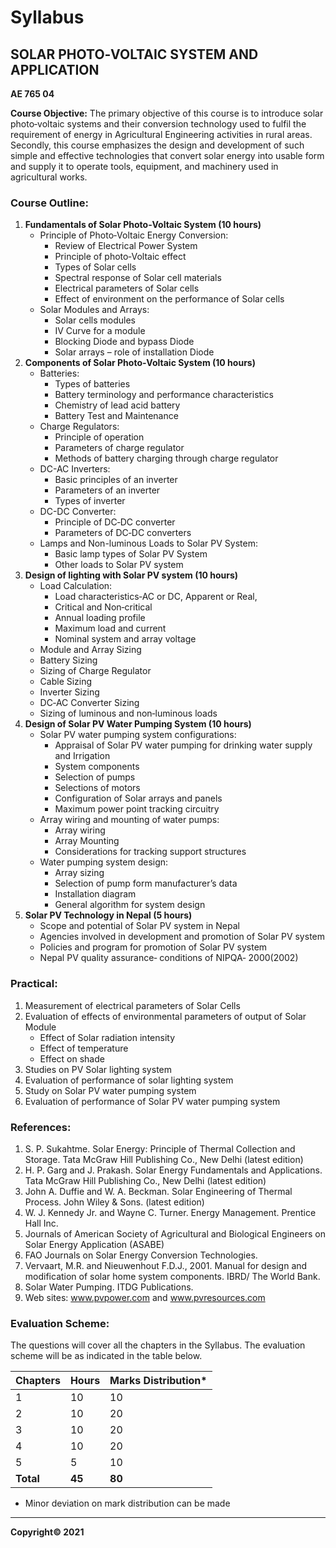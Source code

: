 # Syllabus

## **SOLAR PHOTO‐VOLTAIC SYSTEM AND APPLICATION**
**AE 765 04**

**Course Objective:**
The primary objective of this course is to introduce solar photo‐voltaic systems and their conversion technology used to fulfil the requirement of energy in Agricultural Engineering activities in rural areas. Secondly, this course emphasizes the design and development of such simple and effective technologies that convert solar energy into usable form and supply it to operate tools, equipment, and machinery used in agricultural works.

### **Course Outline:**

1. **Fundamentals of Solar Photo‐Voltaic System (10 hours)**
    * Principle of Photo‐Voltaic Energy Conversion:
        * Review of Electrical Power System
        * Principle of photo‐Voltaic effect
        * Types of Solar cells
        * Spectral response of Solar cell materials
        * Electrical parameters of Solar cells
        * Effect of environment on the performance of Solar cells
    * Solar Modules and Arrays:
        * Solar cells modules
        * IV Curve for a module
        * Blocking Diode and bypass Diode
        * Solar arrays – role of installation Diode
2. **Components of Solar Photo‐Voltaic System (10 hours)**
    * Batteries:
        * Types of batteries
        * Battery terminology and performance characteristics
        * Chemistry of lead acid battery
        * Battery Test and Maintenance
    * Charge Regulators:
        * Principle of operation
        * Parameters of charge regulator
        * Methods of battery charging through charge regulator
    * DC-AC Inverters:
        * Basic principles of an inverter
        * Parameters of an inverter
        * Types of inverter
    * DC-DC Converter:
        * Principle of DC‐DC converter
        * Parameters of DC‐DC converters
    * Lamps and Non-luminous Loads to Solar PV System:
        * Basic lamp types of Solar PV System
        * Other loads to Solar PV system
3. **Design of lighting with Solar PV system (10 hours)**
    * Load Calculation:
        * Load characteristics‐AC or DC, Apparent or Real,
        * Critical and Non‐critical
        * Annual loading profile
        * Maximum load and current
        * Nominal system and array voltage
    * Module and Array Sizing
    * Battery Sizing
    * Sizing of Charge Regulator
    * Cable Sizing
    * Inverter Sizing
    * DC‐AC Converter Sizing
    * Sizing of luminous and non‐luminous loads
4. **Design of Solar PV Water Pumping System (10 hours)**
    * Solar PV water pumping system configurations:
        * Appraisal of Solar PV water pumping for drinking water supply and Irrigation
        * System components
        * Selection of pumps
        * Selections of motors
        * Configuration of Solar arrays and panels
        * Maximum power point tracking circuitry
    * Array wiring and mounting of water pumps:
        * Array wiring
        * Array Mounting
        * Considerations for tracking support structures
    * Water pumping system design:
        * Array sizing
        * Selection of pump form manufacturer’s data
        * Installation diagram
        * General algorithm for system design
5. **Solar PV Technology in Nepal (5 hours)**
    * Scope and potential of Solar PV system in Nepal
    * Agencies involved in development and promotion of Solar PV system
    * Policies and program for promotion of Solar PV system
    * Nepal PV quality assurance‐ conditions of NIPQA‐ 2000(2002)

### **Practical:**

1. Measurement of electrical parameters of Solar Cells
2. Evaluation of effects of environmental parameters of output of Solar Module
    * Effect of Solar radiation intensity
    * Effect of temperature
    * Effect on shade
3. Studies on PV Solar lighting system
4. Evaluation of performance of solar lighting system
5. Study on Solar PV water pumping system
6. Evaluation of performance of Solar PV water pumping system

### **References:**

1. S. P. Sukahtme. Solar Energy: Principle of Thermal Collection and Storage. Tata McGraw Hill Publishing Co., New Delhi (latest edition)
2. H. P. Garg and J. Prakash. Solar Energy Fundamentals and Applications. Tata McGraw Hill Publishing Co., New Delhi (latest edition)
3. John A. Duffie and W. A. Beckman. Solar Engineering of Thermal Process. John Wiley & Sons. (latest edition)
4. W. J. Kennedy Jr. and Wayne C. Turner. Energy Management. Prentice Hall Inc.
5. Journals of American Society of Agricultural and Biological Engineers on Solar Energy Application (ASABE)
6. FAO Journals on Solar Energy Conversion Technologies.
7. Vervaart, M.R. and Nieuwenhout F.D.J., 2001. Manual for design and modification of solar home system components. IBRD/ The World Bank.
8. Solar Water Pumping. ITDG Publications.
9. Web sites: www.pvpower.com and www.pvresources.com

### **Evaluation Scheme:**

The questions will cover all the chapters in the Syllabus. The evaluation scheme will be as indicated in the table below.

| Chapters | Hours | Marks Distribution* |
|---|---|---|
| 1 | 10 | 10 |
| 2 | 10 | 20 |
| 3 | 10 | 20 |
| 4 | 10 | 20 |
| 5 | 5 | 10 |
| **Total** | **45** | **80** |

* Minor deviation on mark distribution can be made

---

**Copyright© 2021**
